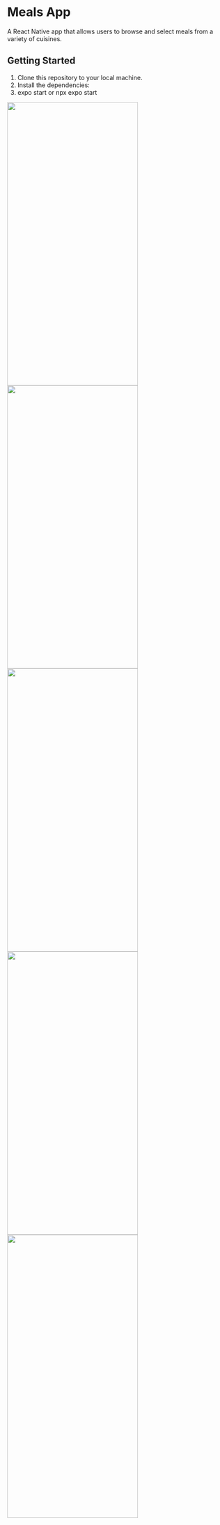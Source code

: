 # Meals App

A React Native app that allows users to browse and select meals from a variety of cuisines.

## Getting Started

1. Clone this repository to your local machine.
2. Install the dependencies:
3. expo start or npx expo start

<img src="https://github.com/Ehab97/Meals-App/assets/28493731/d3350737-6901-47c2-b024-983ccd4698a9" width="300" height="650">
<img src="https://github.com/Ehab97/Meals-App/assets/28493731/0d487967-cbf2-4388-a554-f6fea963d97b" width="300" height="650">
<img src="https://github.com/Ehab97/Meals-App/assets/28493731/d84b6fc9-9705-4240-ba10-2123a76e256d" width="300" height="650">
<img src="https://github.com/Ehab97/Meals-App/assets/28493731/cd303f4f-96c9-4b91-bcc0-15a9ad0b1aa7" width="300" height="650">
<img src="https://github.com/Ehab97/Meals-App/assets/28493731/19446a4e-46ae-410a-b3e1-bc104709979e" width="300" height="650">
